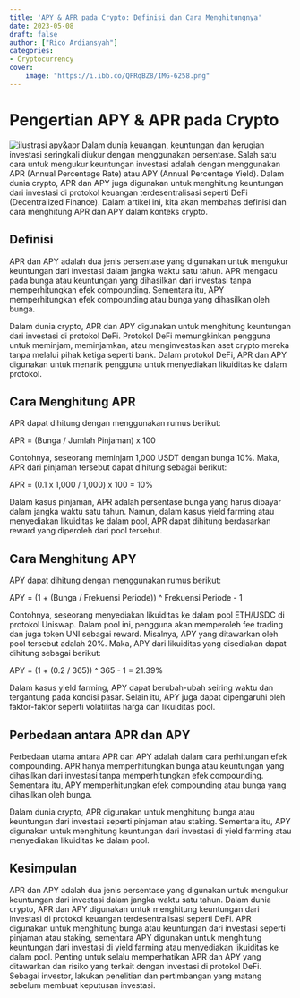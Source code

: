 ```yaml
---
title: 'APY & APR pada Crypto: Definisi dan Cara Menghitungnya'
date: 2023-05-08
draft: false
author: ["Rico Ardiansyah"]
categories:
- Cryptocurrency
cover:
    image: "https://i.ibb.co/QFRqBZ8/IMG-6258.png"
---
```

# Pengertian APY & APR pada Crypto

![ilustrasi apy&apr](https://i.ibb.co/QFRqBZ8/IMG-6258.png)
Dalam dunia keuangan, keuntungan dan kerugian investasi seringkali diukur dengan menggunakan persentase. Salah satu cara untuk mengukur keuntungan investasi adalah dengan menggunakan APR (Annual Percentage Rate) atau APY (Annual Percentage Yield). Dalam dunia crypto, APR dan APY juga digunakan untuk menghitung keuntungan dari investasi di protokol keuangan terdesentralisasi seperti DeFi (Decentralized Finance). Dalam artikel ini, kita akan membahas definisi dan cara menghitung APR dan APY dalam konteks crypto.

## Definisi

APR dan APY adalah dua jenis persentase yang digunakan untuk mengukur keuntungan dari investasi dalam jangka waktu satu tahun. APR mengacu pada bunga atau keuntungan yang dihasilkan dari investasi tanpa memperhitungkan efek compounding. Sementara itu, APY memperhitungkan efek compounding atau bunga yang dihasilkan oleh bunga.

Dalam dunia crypto, APR dan APY digunakan untuk menghitung keuntungan dari investasi di protokol DeFi. Protokol DeFi memungkinkan pengguna untuk meminjam, meminjamkan, atau menginvestasikan aset crypto mereka tanpa melalui pihak ketiga seperti bank. Dalam protokol DeFi, APR dan APY digunakan untuk menarik pengguna untuk menyediakan likuiditas ke dalam protokol.

## Cara Menghitung APR

APR dapat dihitung dengan menggunakan rumus berikut:

APR = (Bunga / Jumlah Pinjaman) x 100

Contohnya, seseorang meminjam 1,000 USDT dengan bunga 10%. Maka, APR dari pinjaman tersebut dapat dihitung sebagai berikut:

APR = (0.1 x 1,000 / 1,000) x 100 = 10%

Dalam kasus pinjaman, APR adalah persentase bunga yang harus dibayar dalam jangka waktu satu tahun. Namun, dalam kasus yield farming atau menyediakan likuiditas ke dalam pool, APR dapat dihitung berdasarkan reward yang diperoleh dari pool tersebut.

## Cara Menghitung APY

APY dapat dihitung dengan menggunakan rumus berikut:

APY = (1 + (Bunga / Frekuensi Periode)) ^ Frekuensi Periode - 1

Contohnya, seseorang menyediakan likuiditas ke dalam pool ETH/USDC di protokol Uniswap. Dalam pool ini, pengguna akan memperoleh fee trading dan juga token UNI sebagai reward. Misalnya, APY yang ditawarkan oleh pool tersebut adalah 20%. Maka, APY dari likuiditas yang disediakan dapat dihitung sebagai berikut:

APY = (1 + (0.2 / 365)) ^ 365 - 1 = 21.39%

Dalam kasus yield farming, APY dapat berubah-ubah seiring waktu dan tergantung pada kondisi pasar. Selain itu, APY juga dapat dipengaruhi oleh faktor-faktor seperti volatilitas harga dan likuiditas pool.

## Perbedaan antara APR dan APY

Perbedaan utama antara APR dan APY adalah dalam cara perhitungan efek compounding. APR hanya memperhitungkan bunga atau keuntungan yang dihasilkan dari investasi tanpa memperhitungkan efek compounding. Sementara itu, APY memperhitungkan efek compounding atau bunga yang dihasilkan oleh bunga.

Dalam dunia crypto, APR digunakan untuk menghitung bunga atau keuntungan dari investasi seperti pinjaman atau staking. Sementara itu, APY digunakan untuk menghitung keuntungan dari investasi di yield farming atau menyediakan likuiditas ke dalam pool.

## Kesimpulan

APR dan APY adalah dua jenis persentase yang digunakan untuk mengukur keuntungan dari investasi dalam jangka waktu satu tahun. Dalam dunia crypto, APR dan APY digunakan untuk menghitung keuntungan dari investasi di protokol keuangan terdesentralisasi seperti DeFi. APR digunakan untuk menghitung bunga atau keuntungan dari investasi seperti pinjaman atau staking, sementara APY digunakan untuk menghitung keuntungan dari investasi di yield farming atau menyediakan likuiditas ke dalam pool. Penting untuk selalu memperhatikan APR dan APY yang ditawarkan dan risiko yang terkait dengan investasi di protokol DeFi. Sebagai investor, lakukan penelitian dan pertimbangan yang matang sebelum membuat keputusan investasi.
